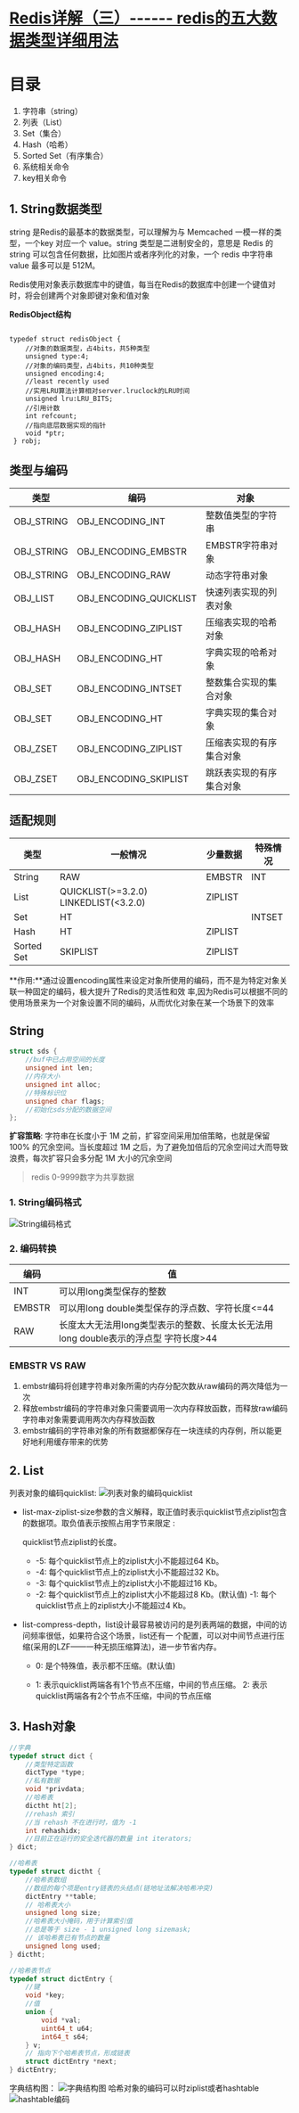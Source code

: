# [Redis详解（三）------ redis的五大数据类型详细用法](https://www.cnblogs.com/ysocean/p/9080940.html)



# 目录

1. 字符串（string）
2. 列表（List）
3. Set（集合）
4. Hash（哈希）
5. Sorted Set（有序集合）
6. 系统相关命令
7. key相关命令

## 1. String数据类型
string 是Redis的最基本的数据类型，可以理解为与 Memcached 一模一样的类型，一个key 对应一个 value。string 类型是二进制安全的，意思是 Redis 的 string 可以包含任何数据，比如图片或者序列化的对象，一个 redis 中字符串 value 最多可以是 512M。

Redis使用对象表示数据库中的键值，每当在Redis的数据库中创建一个键值对时，将会创建两个对象即键对象和值对象



**RedisObject结构**

```

typedef struct redisObject { 
    //对象的数据类型，占4bits，共5种类型 
    unsigned type:4; 
    //对象的编码类型，占4bits，共10种类型 
    unsigned encoding:4;
    //least recently used 
    //实用LRU算法计算相对server.lruclock的LRU时间 
    unsigned lru:LRU_BITS;
    //引用计数
    int refcount;
    //指向底层数据实现的指针
    void *ptr;
 } robj;

```



## 类型与编码

| 类型       | 编码                   | 对象                     |
| ---------- | ---------------------- | ------------------------ |
| OBJ_STRING | OBJ_ENCODING_INT       | 整数值类型的字符串       |
| OBJ_STRING | OBJ_ENCODING_EMBSTR    | EMBSTR字符串对象         |
| OBJ_STRING | OBJ_ENCODING_RAW       | 动态字符串对象           |
| OBJ_LIST   | OBJ_ENCODING_QUICKLIST | 快速列表实现的列表对象   |
| OBJ_HASH   | OBJ_ENCODING_ZIPLIST   | 压缩表实现的哈希对象     |
| OBJ_HASH   | OBJ_ENCODING_HT        | 字典实现的哈希对象       |
| OBJ_SET    | OBJ_ENCODING_INTSET    | 整数集合实现的集合对象   |
| OBJ_SET    | OBJ_ENCODING_HT        | 字典实现的集合对象       |
| OBJ_ZSET   | OBJ_ENCODING_ZIPLIST   | 压缩表实现的有序集合对象 |
| OBJ_ZSET   | OBJ_ENCODING_SKIPLIST  | 跳跃表实现的有序集合对象 |

## 适配规则

| 类型       | 一般情况                              | 少量数据 | 特殊情况 |
| ---------- | ------------------------------------- | -------- | -------- |
| String     | RAW                                   | EMBSTR   | INT      |
| List       | QUICKLIST(>=3.2.0) LINKEDLIST(<3.2.0) | ZIPLIST  |          |
| Set        | HT                                    |          | INTSET   |
| Hash       | HT                                    | ZIPLIST  |          |
| Sorted Set | SKIPLIST                              | ZIPLIST  |          |
**作用:**通过设置encoding属性来设定对象所使用的编码，而不是为特定对象关联一种固定的编码，极大提升了Redis的灵活性和效 率,因为Redis可以根据不同的使用场景来为一个对象设置不同的编码，从而优化对象在某一个场景下的效率

## String
```c
struct sds {
    //buf中已占用空间的长度 
    unsigned int len;
    //内存大小 
    unsigned int alloc;
    //特殊标识位 
    unsigned char flags;
    //初始化sds分配的数据空间 
}; 
```

**扩容策略**:
字符串在长度小于 1M 之前，扩容空间采用加倍策略，也就是保留 100% 的冗余空间。当长度超过 1M 之后，为了避免加倍后的冗余空间过大而导致浪费，每次扩容只会多分配 1M 大小的冗余空间

> redis 0-9999数字为共享数据

### 1. String编码格式

![String编码格式](img/redis-string.png)
### 2. 编码转换
编码|值
---|---
INT|可以用long类型保存的整数
EMBSTR|可以用long double类型保存的浮点数、字符长度<=44
RAW|长度太大无法用long类型表示的整数、长度太长无法用long double表示的浮点型 字符长度>44
### EMBSTR VS RAW

1. embstr编码将创建字符串对象所需的内存分配次数从raw编码的两次降低为一次
2.  释放embstr编码的字符串对象只需要调用一次内存释放函数，而释放raw编码字符串对象需要调用两次内存释放函数
3. embstr编码的字符串对象的所有数据都保存在一块连续的内存例，所以能更好地利用缓存带来的优势

## 2. List
列表对象的编码quicklist:
![列表对象的编码quicklist](img/ziplist.png)

- list-max-ziplist-size参数的含义解释，取正值时表示quicklist节点ziplist包含的数据项。取负值表示按照占用字节来限定 :

  quicklist节点ziplist的长度。 

   	- -5: 每个quicklist节点上的ziplist大小不能超过64 Kb。
    - -4: 每个quicklist节点上的ziplist大小不能超过32 Kb。
    - -3: 每个quicklist节点上的ziplist大小不能超过16 Kb。
    - -2: 每个quicklist节点上的ziplist大小不能超过8 Kb。(默认值) -1: 每个quicklist节点上的ziplist大小不能超过4 Kb。 

- list-compress-depth，list设计最容易被访问的是列表两端的数据，中间的访问频率很低，如果符合这个场景，list还有一 个配置，可以对中间节点进行压缩(采用的LZF——一种无损压缩算法)，进一步节省内存。

	- 0: 是个特殊值，表示都不压缩。(默认值)

	- 1: 表示quicklist两端各有1个节点不压缩，中间的节点压缩。 2: 表示quicklist两端各有2个节点不压缩，中间的节点压缩

## 3. Hash对象

```C
//字典
typedef struct dict {
	//类型特定函数 
	dictType *type; 
	//私有数据 
	void *privdata; 
	//哈希表
	dictht ht[2];
	//rehash 索引
	//当 rehash 不在进行时，值为 -1
	int rehashidx;
	//目前正在运行的安全迭代器的数量 int iterators;
} dict;

//哈希表
typedef struct dictht {
	//哈希表数组 
	//数组的每个项是entry链表的头结点(链地址法解决哈希冲突)
	dictEntry **table;
	// 哈希表大小 
	unsigned long size;
	//哈希表大小掩码，用于计算索引值
	//总是等于 size - 1 unsigned long sizemask;
	// 该哈希表已有节点的数量 
	unsigned long used;
} dictht;

//哈希表节点
typedef struct dictEntry {
	//键 
	void *key; 
	//值
	union {
		void *val; 
		uint64_t u64; 
		int64_t s64;
	} v;
	// 指向下个哈希表节点，形成链表
	struct dictEntry *next; 
} dictEntry;
```
字典结构图：
![字典结构图](img/redis-hash.png)
哈希对象的编码可以时ziplist或者hashtable
![hashtable编码](img/redis-hashtable.png)